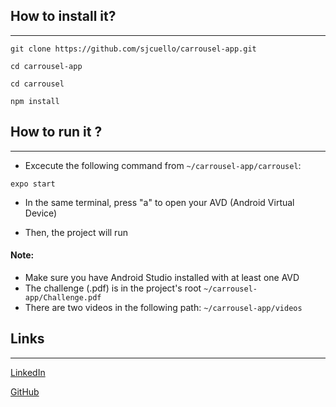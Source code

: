 
## How to install it?
___

```
git clone https://github.com/sjcuello/carrousel-app.git

cd carrousel-app

cd carrousel

npm install
```

## How to run it ?
___

+ Excecute the following command from `~/carrousel-app/carrousel`:
```
expo start
```
+ In the same terminal, press "a" to open your AVD (Android Virtual Device)

+ Then, the project will run

#### Note:
+ Make sure you have Android Studio installed with at least one AVD
+ The challenge (.pdf) is in the project's root  `~/carrousel-app/Challenge.pdf`
+ There are two videos in the following path: `~/carrousel-app/videos`

## Links
___

[LinkedIn](https://www.linkedin.com/in/sjcuello/)

[GitHub](https://github.com/sjcuello/)